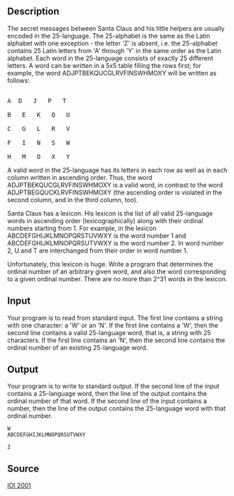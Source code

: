 <h2>Description</h2><p>The secret messages between Santa Claus and his little helpers are usually encoded in the 25-language. The 25-alphabet is the same as the Latin alphabet with one exception - the letter 'Z' is absent, i.e. the 25-alphabet contains 25 Latin letters from 'A' through 'Y' in the same order as the Latin alphabet. Each word in the 25-language consists of exactly 25 different letters. A word can be written in a 5x5 table filling the rows first; for example, the word ADJPTBEKQUCGLRVFINSWHMOXY will be written as follows:
</p><pre><br>A	D	J	P	T
<br>B	E	K	Q	U
<br>C	G	L	R	V
<br>F	I	N	S	W
<br>H	M	O	X	Y</pre><p>
</p>A valid word in the 25-language has its letters in each row as well as in each column written in ascending order. Thus, the word ADJPTBEKQUCGLRVFINSWHMOXY is a valid word, in contrast to the word ADJPTBEGQUCKLRVFINSWHMOXY (the ascending order is violated in the second column, and in the third column, too). 

Santa Claus has a lexicon. His lexicon is the list of all valid 25-language words in ascending order (lexicographically) along with their ordinal numbers starting from 1. For example, in the lexicon ABCDEFGHIJKLMNOPQRSTUVWXY is the word number 1 and ABCDEFGHIJKLMNOPQRSUTVWXY is the word number 2. In word number 2, U and T are interchanged from their order in word number 1.

Unfortunately, this lexicon is huge. Write a program that determines the ordinal number of an arbitrary given word, and also the word corresponding to a given ordinal number. There are no more than 2^31 words in the lexicon.
<h2>Input</h2><p>Your program is to read from standard input. The first line contains a string with one character: a 'W' or an 'N'. If the first line contains a 'W', then the second line contains a valid 25-language word, that is, a string with 25 characters. If the first line contains an 'N', then the second line contains the ordinal number of an existing 25-language word. </p><h2>Output</h2><p>Your program is to write to standard output. If the second line of the input contains a 25-language word, then the line of the output contains the ordinal number of that word. If the second line of the input contains a number, then the line of the output contains the 25-language word with that ordinal number.</p><pre><code class="language-input1">W
ABCDEFGHIJKLMNOPQRSUTVWXY</code></pre><pre><code class="language-output1">2</code></pre><h2>Source</h2><a href="searchproblem?field=source&amp;key=IOI+2001">IOI 2001</a>